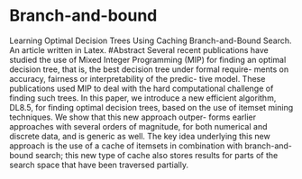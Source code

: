 # Branch-and-bound
Learning Optimal Decision Trees Using Caching Branch-and-Bound Search. An article written in Latex.
#Abstract
Several recent publications have studied the use of Mixed
Integer Programming (MIP) for finding an optimal decision
tree, that is, the best decision tree under formal require-
ments on accuracy, fairness or interpretability of the predic-
tive model. These publications used MIP to deal with the
hard computational challenge of finding such trees. In this
paper, we introduce a new efficient algorithm, DL8.5, for
finding optimal decision trees, based on the use of itemset
mining techniques. We show that this new approach outper-
forms earlier approaches with several orders of magnitude,
for both numerical and discrete data, and is generic as well.
The key idea underlying this new approach is the use of
a cache of itemsets in combination with branch-and-bound
search; this new type of cache also stores results for parts of
the search space that have been traversed partially.
